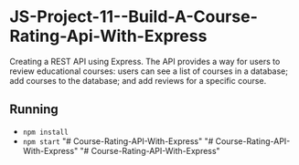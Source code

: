 # JS-Project-11--Build-A-Course-Rating-Api-With-Express

Creating a REST API using Express. The API provides a way for users to review educational courses: users can see a list of courses in a database; add courses to the database; and add reviews for a specific course.

## Running
* `npm install`
* `npm start`
"# Course-Rating-API-With-Express" 
"# Course-Rating-API-With-Express" 
"# Course-Rating-API-With-Express" 
